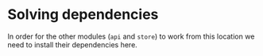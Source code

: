 # Solving dependencies
In order for the other modules (`api` and `store`) to work from this location we need to install their dependencies here.